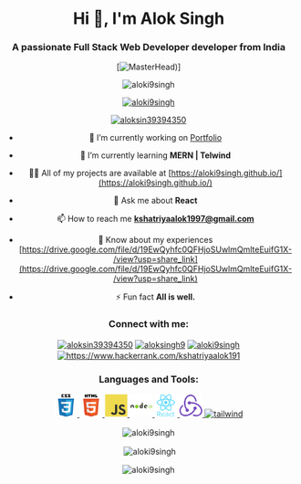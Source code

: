 
<div align="center">
<h1 align="center">Hi 👋, I'm Alok Singh</h1>
<h3 align="center">A passionate Full Stack Web Developer developer from India</h3>

[![MasterHead](https://3.bp.blogspot.com/-dB6ndKqIAuI/XdWeOASO5AI/AAAAAAAANZA/MSbT9mh6bukxkI-tqnu_GARIZZV5WNVhQCLcBGAsYHQ/s1600/image1.gif))]

<p align="center"> <img src="https://komarev.com/ghpvc/?username=aloki9singh&label=Profile%20views&color=0e75b6&style=flat" alt="aloki9singh" /> </p>

<p align="center"> <a href="https://github.com/ryo-ma/github-profile-trophy"><img src="https://github-profile-trophy.vercel.app/?username=aloki9singh" alt="aloki9singh" /></a> </p>

<p align="center"> <a href="https://twitter.com/aloksin39394350" target="blank"><img src="https://img.shields.io/twitter/follow/aloksin39394350?logo=twitter&style=for-the-badge" alt="aloksin39394350" /></a> </p>

- 🔭 I’m currently working on [Portfolio](https://aloki9singh.github.io/)

- 🌱 I’m currently learning **MERN | Telwind**

- 👨‍💻 All of my projects are available at [https://aloki9singh.github.io/](https://aloki9singh.github.io/)

- 💬 Ask me about **React**

- 📫 How to reach me **kshatriyaalok1997@gmail.com**

- 📄 Know about my experiences [https://drive.google.com/file/d/19EwQyhfc0QFHjoSUwlmQmlteEuifG1X-/view?usp=share_link](https://drive.google.com/file/d/19EwQyhfc0QFHjoSUwlmQmlteEuifG1X-/view?usp=share_link)

- ⚡ Fun fact **All is well.**

<h3 align="center">Connect with me:</h3>
<p align="center">
<a href="https://twitter.com/aloksin39394350" target="blank"><img align="center" src="https://raw.githubusercontent.com/rahuldkjain/github-profile-readme-generator/master/src/images/icons/Social/twitter.svg" alt="aloksin39394350" height="30" width="40" /></a>
<a href="https://linkedin.com/in/aloksingh9" target="blank"><img align="center" src="https://raw.githubusercontent.com/rahuldkjain/github-profile-readme-generator/master/src/images/icons/Social/linked-in-alt.svg" alt="aloksingh9" height="30" width="40" /></a>
<a href="https://codesandbox.com/aloki9singh" target="blank"><img align="center" src="https://raw.githubusercontent.com/rahuldkjain/github-profile-readme-generator/master/src/images/icons/Social/codesandbox.svg" alt="aloki9singh" height="30" width="40" /></a>
<a href="https://www.hackerrank.com/https://www.hackerrank.com/kshatriyaalok191" target="blank"><img align="center" src="https://raw.githubusercontent.com/rahuldkjain/github-profile-readme-generator/master/src/images/icons/Social/hackerrank.svg" alt="https://www.hackerrank.com/kshatriyaalok191" height="30" width="40" /></a>
</p>

<h3 align="center">Languages and Tools:</h3>
<p align="center"> <a href="https://www.w3schools.com/css/" target="_blank" rel="noreferrer"> <img src="https://raw.githubusercontent.com/devicons/devicon/master/icons/css3/css3-original-wordmark.svg" alt="css3" width="40" height="40"/> </a> <a href="https://www.w3.org/html/" target="_blank" rel="noreferrer"> <img src="https://raw.githubusercontent.com/devicons/devicon/master/icons/html5/html5-original-wordmark.svg" alt="html5" width="40" height="40"/> </a> <a href="https://developer.mozilla.org/en-US/docs/Web/JavaScript" target="_blank" rel="noreferrer"> <img src="https://raw.githubusercontent.com/devicons/devicon/master/icons/javascript/javascript-original.svg" alt="javascript" width="40" height="40"/> </a> <a href="https://nodejs.org" target="_blank" rel="noreferrer"> <img src="https://raw.githubusercontent.com/devicons/devicon/master/icons/nodejs/nodejs-original-wordmark.svg" alt="nodejs" width="40" height="40"/> </a> <a href="https://reactjs.org/" target="_blank" rel="noreferrer"> <img src="https://raw.githubusercontent.com/devicons/devicon/master/icons/react/react-original-wordmark.svg" alt="react" width="40" height="40"/> </a> <a href="https://redux.js.org" target="_blank" rel="noreferrer"> <img src="https://raw.githubusercontent.com/devicons/devicon/master/icons/redux/redux-original.svg" alt="redux" width="40" height="40"/> </a> <a href="https://tailwindcss.com/" target="_blank" rel="noreferrer"> <img src="https://www.vectorlogo.zone/logos/tailwindcss/tailwindcss-icon.svg" alt="tailwind" width="40" height="40"/> </a> </p>

<p><img align="center" src="https://github-readme-stats.vercel.app/api/top-langs?username=aloki9singh&show_icons=true&locale=en&layout=compact" alt="aloki9singh" /></p>
<p>&nbsp;<img align="center" src="https://github-readme-stats.vercel.app/api?username=aloki9singh&show_icons=true&locale=en" alt="aloki9singh" /></p>

<p><img align="center" src="https://github-readme-streak-stats.herokuapp.com/?user=aloki9singh&" alt="aloki9singh" /></p>
</div>
  
  
